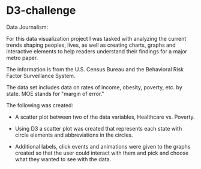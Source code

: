 # D3-challenge

Data Journalism:

For this data visualization project I was tasked with analyzing the current trends shaping peoples, lives, as well as creating charts, graphs and interactive elements to help readers understand their findings for a major metro paper. 

The information is from the U.S. Census Bureau and the Behavioral Risk Factor Surveillance System.

The data set includes data on rates of income, obesity, poverty, etc. by state. MOE stands for "margin of error."

The following was created:


-  A scatter plot between two of the data variables, Healthcare vs. Poverty.

-  Using D3 a scatter plot was created that represents each state with circle elements and abbreviations in the circles.

-  Additional labels, click events and animations were given to the graphs created so that the user could interact with them and pick and choose what they wanted to see with the data. 

